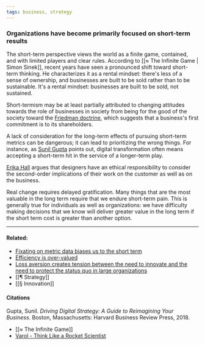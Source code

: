 ```yaml
---
tags: business, strategy
---
```

### Organizations have become primarily focused on short-term results
The short-term perspective views the world as a finite game, contained, and with limited players and clear rules. According to [[≈ The Infinite Game | Simon Sinek]], recent years have seen a pronounced shift toward short-term thinking. He characterizes it as a rental mindset: there's less of a sense of ownership, and businesses are built to be sold rather than to be sustainable. It's a rental mindset: businesses are built to be sold, not sustained.

Short-termism may be at least partially attributed to changing attitudes towards the role of businesses in society from being for the good of the society toward the [Friedman doctrine](https://publish.obsidian.md/mobydiction/Friedman+doctrine), which suggests that a business's first commitment is to its shareholders.

A lack of consideration for the long-term effects of pursuing short-term metrics can be dangerous; it can lead to prioritizing the wrong things. For instance, as [Sunil Gupta](https://publish.obsidian.md/mobydiction/Gupta+-+Driving+Digital+Strategy) points out, digital transformation often means accepting a short-term hit in the service of a longer-term play.

[Erika Hall](https://publish.obsidian.md/mobydiction/Hall+-+Thinking+in+Triplicate) argues that designers have an ethical responsibility to consider the second-order implications of their work on the customer as well as on the business.

Real change requires delayed gratification. Many things that are the most valuable in the long term require that we endure short-term pain. This is generally true for individuals as well as organizations: we have difficulty making decisions that we know will deliver greater value in the long term if the short term cost is greater than another option.

---

#### Related:

- [Fixating on metric data biases us to the short term](https://publish.obsidian.md/mobydiction/notes/Fixating+on+metric+data+biases+us+to+the+short+term)
- [Efficiency is over-valued](https://publish.obsidian.md/mobydiction/Efficiency+is+over-valued)
- [Loss aversion creates tension between the need to innovate and the need to protect the status quo in large organizations](https://publish.obsidian.md/mobydiction/notes/Loss+aversion+creates+tension+between+the+need+to+innovate+and+the+need+to+protect+the+status+quo+in+large+organizations)
- [[¶ Strategy]]
- [[§ Innovation]]

#### Citations

Gupta, Sunil. _Driving Digital Strategy: A Guide to Reimagining Your Business_. Boston, Massachusetts: Harvard Business Review Press, 2018.

-   [[≈ The Infinite Game]]
-   [Varol - Think Like a Rocket Scientist](https://publish.obsidian.md/mobydiction/Varol+-+Think+Like+a+Rocket+Scientist)